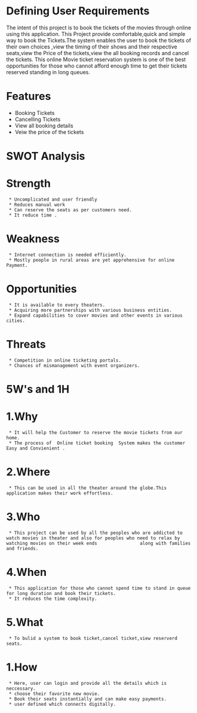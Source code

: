 # Defining User Requirements
  The intent of this project is to book the tickets of the movies through online using this application. This Project provide comfortable,quick and simple way to book the Tickets.The system enables the user to book the tickets of their own choices ,view the timing of their shows and their respective seats,view the Price of the tickets,view the all booking records and cancel the tickets. This online Movie ticket reservation system is one of the best opportunities for those who cannot afford enough time to get their tickets reserved standing in long queues.
# Features
 * Booking Tickets
 * Cancelling Tickets
 * View all booking details
 * Veiw the price of the tickets
# SWOT Analysis
 # Strength 
     * Uncomplicated and user friendly
     * Reduces manual work
     * Can reserve the seats as per customers need.
     * It reduce time .
 # Weakness
     * Internet connection is needed efficiently.
     * Mostly people in rural areas are yet apprehensive for online Payment.
 # Opportunities
     * It is available to every theaters.
     * Acquiring more partnerships with various business entities.
     * Expand capabilities to cover movies and other events in various cities.
 # Threats
     * Competition in online ticketing portals.
     * Chances of mismanagement with event organizers.
# 5W's and 1H
 # 1.Why
     * It will help the Customer to reserve the movie tickets from our home.
     * The process of  Online ticket booking  System makes the customer Easy and Convienient .
 # 2.Where 
     * This can be used in all the theater around the globe.This application makes their work effortless.
 # 3.Who
     * This project can be used by all the peoples who are addicted to watch movies in theater and also for peoples who need to relax by watching movies on their week ends                along with families and friends. 
 # 4.When
     * This application for those who cannot spend time to stand in queue for long duration and book their tickets.
     * It reduces the time complexity.
 # 5.What
     * To bulid a system to book ticket,cancel ticket,view reserverd seats. 
     
 # 1.How
     * Here, user can login and provide all the details which is neccessary.
     * choose their favorite new movie.
     * Book their seats instantially and can make easy payments.
     * user defined which connects digitally.
